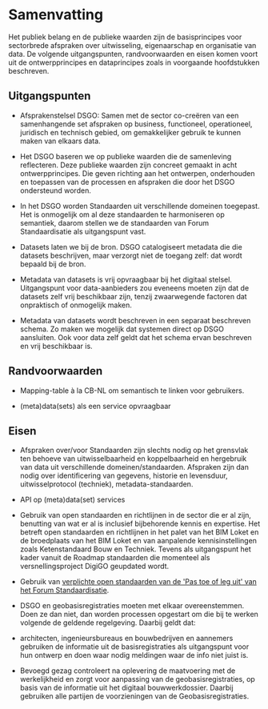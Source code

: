 Samenvatting
============

Het publiek belang en de publieke waarden zijn de basisprincipes voor
sectorbrede afspraken over uitwisseling, eigenaarschap en organisatie van data.
De volgende uitgangspunten, randvoorwaarden en eisen komen voort uit de
ontwerpprincipes en dataprincipes zoals in voorgaande hoofdstukken beschreven.

Uitgangspunten
--------------

-   Afsprakenstelsel DSGO: Samen met de sector co-creëren van een samenhangende set afspraken op business, functioneel, operationeel, juridisch en technisch gebied, om gemakkelijker gebruik te kunnen maken van elkaars data.

-   Het DSGO baseren we op publieke waarden die de samenleving reflecteren. 
Deze publieke waarden zijn concreet gemaakt in acht ontwerpprincipes. 
Die geven richting aan het ontwerpen, onderhouden en toepassen van de processen en afspraken die door het DSGO ondersteund worden.

-   In het DSGO worden Standaarden uit verschillende domeinen toegepast. 
Het is onmogelijk om al deze standaarden te harmoniseren op semantiek, 
daarom stellen we de standaarden van Forum Standaardisatie als uitgangspunt vast.

-   Datasets laten we bij de bron.
DSGO catalogiseert metadata die die datasets beschrijven, maar verzorgt niet de toegang zelf: 
dat wordt bepaald bij de bron.

-   Metadata van datasets is vrij opvraagbaar bij het digitaal stelsel.
Uitgangspunt voor data-aanbieders zou eveneens moeten zijn dat de datasets zelf vrij beschikbaar zijn, tenzij zwaarwegende factoren dat onpraktisch of onmogelijk maken.

-   Metadata van datasets wordt beschreven in een separaat beschreven schema.
Zo maken we mogelijk dat systemen direct op DSGO aansluiten.
Ook voor data zelf geldt dat het schema ervan beschreven en vrij beschikbaar is. 

Randvoorwaarden
---------------

-   Mapping-table à la CB-NL om semantisch te linken voor gebruikers.

-   (meta)data(sets) als een service opvraagbaar

Eisen
-----

-   Afspraken over/voor Standaarden zijn slechts nodig op het grensvlak ten
    behoeve van uitwisselbaarheid en koppelbaarheid en hergebruik van data uit
    verschillende domeinen/standaarden. Afspraken zijn dan nodig over
    identificering van gegevens, historie en levensduur, uitwisselprotocol
    (techniek), metadata-standaarden.

-   API op (meta)data(set) services

-   Gebruik van open standaarden en richtlijnen in de sector die er al zijn,
    benutting van wat er al is inclusief bijbehorende kennis en expertise. Het
    betreft open standaarden en richtlijnen in het palet van het BIM Loket en de
    broedplaats van het BIM Loket en van aanpalende kennisinstellingen zoals
    Ketenstandaard Bouw en Techniek. Tevens als uitgangspunt het kader vanuit de
    Roadmap standaarden die momenteel als versnellingsproject DigiGO geupdated
    wordt.

-   Gebruik van [verplichte open standaarden van de 'Pas toe of leg uit' van het
    Forum Standaardisatie](https://forumstandaardisatie.nl/open-standaarden).

-   DSGO en geobasisregistraties moeten met elkaar overeenstemmen. Doen ze dan
    niet, dan worden processen opgestart om die bij te werken volgende de
    geldende regelgeving. Daarbij geldt dat:

-   architecten, ingenieursbureaus en bouwbedrijven en aannemers gebruiken de
    informatie uit de basisregistraties als uitgangspunt voor hun ontwerp en
    doen waar nodig meldingen waar de info niet juist is.

-   Bevoegd gezag controleert na oplevering de maatvoering met de werkelijkheid
    en zorgt voor aanpassing van de geobasisregistraties, op basis van de
    informatie uit het digitaal bouwwerkdossier. Daarbij gebruiken alle partijen
    de voorzieningen van de Geobasisregistraties.
